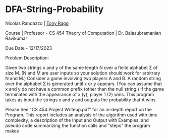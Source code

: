 # DFA-String-Probability
Nicolas Randazzo | [Tony Rago](https://www.github.com/Rago-Tony)

Course | Professor - CS 454 Theory of Computation | Dr. Balasubramanian Ravikumar

Due Date - 12/17/2023

Problem Description:

Given two strings x and y of the same length N over a finite alphabet Σ of size M.
(N and M are user inputs so your solution should work for arbitrary N and M.)
Consider a game involving two players A and B. A random string over the alphabet Σ is generated until x or y appears.
(You can assume that x and y do not have a common prefix (other than the null string.)
If the game terminates with the appearance of x (y), player 1 (2) wins.
This program takes as input the strings x and y and outputs the probability that A wins.


Please See "CS 454 Project Writeup.pdf" for an in-depth report on the Program.
This report includes an analysis of the algorithm used with time complexity, a description of the Input and Output with Examples, and pseudo code summarizing the function calls and "steps" the program makes
